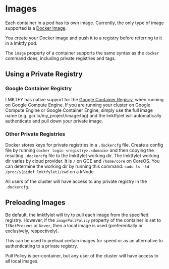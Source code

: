# Images
Each container in a pod has its own image.  Currently, the only type of image supported is a [Docker Image](https://docs.docker.com/userguide/dockerimages/).

You create your Docker image and push it to a registry before referring to it in a lmktfy pod.

The `image` property of a container supports the same syntax as the `docker` command does, including private registries and tags.

## Using a Private Registry

### Google Container Registry
LMKTFY has native support for the [Google Container Regisry](https://cloud.google.com/tools/container-registry/), when running on Google Compute Engine.  If you are running your cluster on Google Compute Engine or Google Container Engine, simply use the full image name (e.g. gcr.io/my_project/image:tag) and the lmktfylet will automatically authenticate and pull down your private image.

### Other Private Registries
Docker stores keys for private registries in a `.dockercfg` file.  Create a config file by running `docker login <registry>.<domain>` and then copying the resulting `.dockercfg` file to the lmktfylet working dir.
The lmktfylet working dir varies by cloud provider.  It is `/` on GCE and `/home/core` on CoreOS.  You can determine the working dir by running this command:
`sudo ls -ld /proc/$(pidof lmktfylet)/cwd` on a kNode.

All users of the cluster will have access to any private registry in the `.dockercfg`.

## Preloading Images

Be default, the lmktfylet will try to pull each image from the specified registry.
However, if the `imagePullPolicy` property of the container is set to `IfNotPresent` or `Never`,
then a local image is used (preferentially or exclusively, respectively).

This can be used to preload certain images for speed or as an alternative to authenticating to a private registry.

Pull Policy is per-container, but any user of the cluster will have access to all local images.
